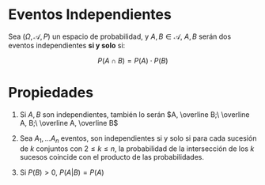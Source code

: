 # Eventos Independientes

Sea $(\Omega, \mathscr A, P)$ un espacio de probabilidad, y $A, B \in \mathscr A$, $A, B$ serán dos eventos independientes **si y solo** si:

$$
P(A\cap B) = P(A) \cdot P(B)
$$

# Propiedades

1. Si $A, B$ son independientes, también lo serán $A, \overline B;\ \overline A, B;\ \overline A, \overline B$ 
2. Sea $A_1, \dots A_n$ eventos, son independientes si y solo si para cada sucesión de $k$ conjuntos con $2 \leq k \leq n$, la probabilidad de la intersección de los $k$ sucesos coincide con el producto de las probabilidades.

1. Si $P(B) > 0$, $P(A | B) = P(A)$